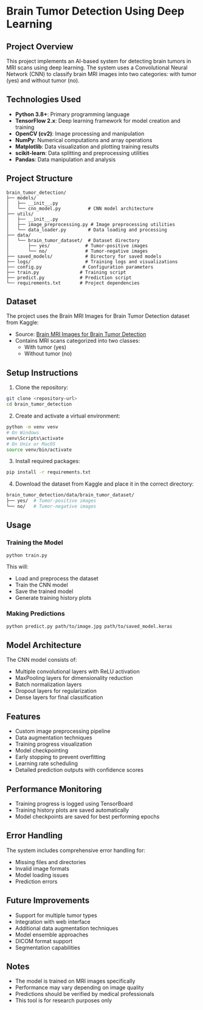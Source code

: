 # Brain Tumor Detection Using Deep Learning

## Project Overview
This project implements an AI-based system for detecting brain tumors in MRI scans using deep learning. The system uses a Convolutional Neural Network (CNN) to classify brain MRI images into two categories: with tumor (yes) and without tumor (no).

## Technologies Used
- **Python 3.8+**: Primary programming language
- **TensorFlow 2.x**: Deep learning framework for model creation and training
- **OpenCV (cv2)**: Image processing and manipulation
- **NumPy**: Numerical computations and array operations
- **Matplotlib**: Data visualization and plotting training results
- **scikit-learn**: Data splitting and preprocessing utilities
- **Pandas**: Data manipulation and analysis

## Project Structure
```
brain_tumor_detection/
├── models/
│   ├── __init__.py
│   └── cnn_model.py          # CNN model architecture
├── utils/
│   ├── __init__.py
│   ├── image_preprocessing.py # Image preprocessing utilities
│   └── data_loader.py        # Data loading and processing
├── data/
│   └── brain_tumor_dataset/  # Dataset directory
│       ├── yes/             # Tumor-positive images
│       └── no/              # Tumor-negative images
├── saved_models/            # Directory for saved models
├── logs/                    # Training logs and visualizations
├── config.py               # Configuration parameters
├── train.py               # Training script
├── predict.py             # Prediction script
└── requirements.txt       # Project dependencies
```

## Dataset
The project uses the Brain MRI Images for Brain Tumor Detection dataset from Kaggle:
- Source: [Brain MRI Images for Brain Tumor Detection](https://www.kaggle.com/navoneel/brain-mri-images-for-brain-tumor-detection)
- Contains MRI scans categorized into two classes:
  - With tumor (yes)
  - Without tumor (no)

## Setup Instructions

1. Clone the repository:
```bash
git clone <repository-url>
cd brain_tumor_detection
```

2. Create and activate a virtual environment:
```bash
python -m venv venv
# On Windows
venv\Scripts\activate
# On Unix or MacOS
source venv/bin/activate
```

3. Install required packages:
```bash
pip install -r requirements.txt
```

4. Download the dataset from Kaggle and place it in the correct directory:
```bash
brain_tumor_detection/data/brain_tumor_dataset/
├── yes/  # Tumor-positive images
└── no/   # Tumor-negative images
```

## Usage

### Training the Model
```bash
python train.py
```
This will:
- Load and preprocess the dataset
- Train the CNN model
- Save the trained model
- Generate training history plots

### Making Predictions
```bash
python predict.py path/to/image.jpg path/to/saved_model.keras
```

## Model Architecture
The CNN model consists of:
- Multiple convolutional layers with ReLU activation
- MaxPooling layers for dimensionality reduction
- Batch normalization layers
- Dropout layers for regularization
- Dense layers for final classification

## Features
- Custom image preprocessing pipeline
- Data augmentation techniques
- Training progress visualization
- Model checkpointing
- Early stopping to prevent overfitting
- Learning rate scheduling
- Detailed prediction outputs with confidence scores

## Performance Monitoring
- Training progress is logged using TensorBoard
- Training history plots are saved automatically
- Model checkpoints are saved for best performing epochs

## Error Handling
The system includes comprehensive error handling for:
- Missing files and directories
- Invalid image formats
- Model loading issues
- Prediction errors

## Future Improvements
- Support for multiple tumor types
- Integration with web interface
- Additional data augmentation techniques
- Model ensemble approaches
- DICOM format support
- Segmentation capabilities

## Notes
- The model is trained on MRI images specifically
- Performance may vary depending on image quality
- Predictions should be verified by medical professionals
- This tool is for research purposes only

